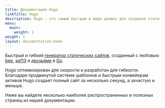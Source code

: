 ```yaml
---
title: Документация Hugo
linkTitle: Hugo
description: Hugo - это самый быстрый в мире движок для создания статических сайтов. Он написан на языке Go (он же Golang) и разработан bep, spf13 и друзьями.
menu:
  main:
    weight: 1
weight: 1
layout: documentation-home
---
```


Быстрый и гибкий [генератор статических сайтов], созданный с любовью [bep], [spf13] и [друзьями] в [Go].

Hugo оптимизирован для скорости и разработан для гибкости. Благодаря продвинутой системе шаблонов и быстрым конвейерам активов Hugo создает полный сайт за несколько секунд, а зачастую и меньше.

[bep]: https://github.com/bep
[spf13]: https://github.com/spf13
[друзьями]: https://github.com/gohugoio/hugo/graphs/contributors
[go]: https://go.dev/
[генератор статических сайтов]: https://en.wikipedia.org/wiki/Static_site_generator

Ниже вы найдете несколько наиболее распространенных и полезных страниц из нашей документации.
